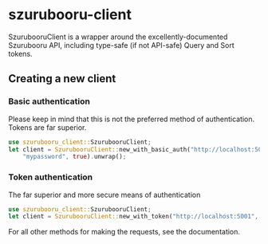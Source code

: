 # szurubooru-client

SzurubooruClient is a wrapper around the excellently-documented Szurubooru API,
including type-safe (if not API-safe) Query and Sort tokens.

## Creating a new client

### Basic authentication
Please keep in mind that this is not the preferred method of authentication. Tokens
are far superior.

```rust
use szurubooru_client::SzurubooruClient;
let client = SzurubooruClient::new_with_basic_auth("http://localhost:5001", "myuser",
    "mypassword", true).unwrap();
```

### Token authentication
The far superior and more secure means of authentication

```rust
use szurubooru_client::SzurubooruClient;
let client = SzurubooruClient::new_with_token("http://localhost:5001", "myuser", "sz-123456", true).unwrap();
```

For all other methods for making the requests, see the documentation.
